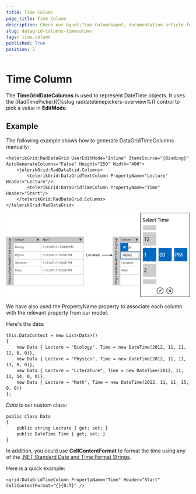 ```yaml
---
title: Time Column
page_title: Time Column
description: Check our &quot;Time Column&quot; documentation article for RadDataGrid for UWP control.
slug: datagrid-columns-timecolumn
tags: time,column
published: True
position: 7
---
```


# Time Column

The **TimeGridDateColumns** is used to represent DateTime objects.
It uses the [RadTimePicker]({%slug raddatetimepickers-overview%}) control to pick a value in **EditMode**.

## Example

The following example shows how to generate DataGridTimeColumns manually:

	<telerikGrid:RadDataGrid UserEditMode="Inline" ItemsSource="{Binding}" AutoGenerateColumns="False" Height="250" Width="400">
	    <telerikGrid:RadDataGrid.Columns>
	        <telerikGrid:DataGridTextColumn PropertyName="Lecture" Header="Lecture"/>
	        <telerikGrid:DataGridTimeColumn PropertyName="Time" Header="Start"/>
	    </telerikGrid:RadDataGrid.Columns>
	</telerikGrid:RadDataGrid>

![Time Column](images/TimeColumn.png)

We have also used the PropertyName property to associate each column with the relevant property from our model.

Here's the data:


	this.DataContext = new List<Data>()
	{
		new Data { Lecture = "Biology", Time = new DateTime(2012, 11, 11, 12, 0, 0)},
		new Data { Lecture = "Physics", Time = new DateTime(2012, 11, 11, 13, 0, 0)},
		new Data { Lecture = "Literature", Time = new DateTime(2012, 11, 11, 14, 0, 0)},
		new Data { Lecture = "Math", Time = new DateTime(2012, 11, 11, 15, 0, 0)}
	};

*Data* is our custom class:

	public class Data
	{
		public string Lecture { get; set; }
		public DateTime Time { get; set; }
	}
	
In addition, you could use **CellContentFormat** to format the time using any of the [.NET Standard Date and Time Format Strings](https://docs.microsoft.com/en-us/dotnet/standard/base-types/standard-date-and-time-format-strings).

Here is a quick example:

	<grid:DataGridTimeColumn PropertyName="Time" Header="Start" CellContentFormat="{}{0:T}" />